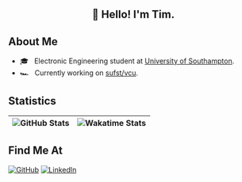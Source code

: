 <h2 align="center">👋 Hello! I'm Tim.</h2>

## About Me
- 🎓 &nbsp; Electronic Engineering student at [University of Southampton](https://www.ecs.soton.ac.uk/).
- 🏎 &nbsp; Currently working on [sufst/vcu](https://github.com/sufst/vcu).


## Statistics

| <a><img align="center" src="https://github-readme-stats-pzhxd65xr-t-bre.vercel.app/api?username=t-bre&count_private=true&show_icons=true&custom_title=GitHub&hide_border=true" alt="GitHub Stats" /></a> | <a><img align="center" src="https://github-readme-stats.vercel.app/api/wakatime?username=t_bre&langs_count=5&hide_border=true&custom_title=Wakatime" alt="Wakatime Stats"/></a> |
| ------------- | ------------- |


<!-- ### Languages and Tools
<img src="https://img.shields.io/badge/C%2B%2B-00599C?style=for-the-badge&logo=c%2B%2B&logoColor=white"> <img src="https://img.shields.io/badge/C-00599C?style=for-the-badge&logo=c&logoColor=white"> <img src="https://img.shields.io/badge/Python-FFD43B?style=for-the-badge&logo=python&logoColor=blue"> <img src="https://img.shields.io/badge/Bash-4EAA25?style=for-the-badge&logo=GNU%20Bash&logoColor=white"> <img src="https://img.shields.io/badge/mac%20os-000000?style=for-the-badge&logo=apple&logoColor=white"> <img src="https://img.shields.io/badge/Linux-FCC624?style=for-the-badge&logo=linux&logoColor=black"> -->

## Find Me At
<p><a href="https://github.com/t-bre" target="_blank"><img alt="GitHub" src="https://img.shields.io/badge/GitHub-%2312100E.svg?&style=for-the-badge&logo=Github&logoColor=white" /></a> <a href="https://www.linkedin.com/in/timothy-brewis/" target="_blank"><img alt="LinkedIn" src="https://img.shields.io/badge/linkedin-%230077B5.svg?&style=for-the-badge&logo=linkedin&logoColor=white" /></a>
</p>
